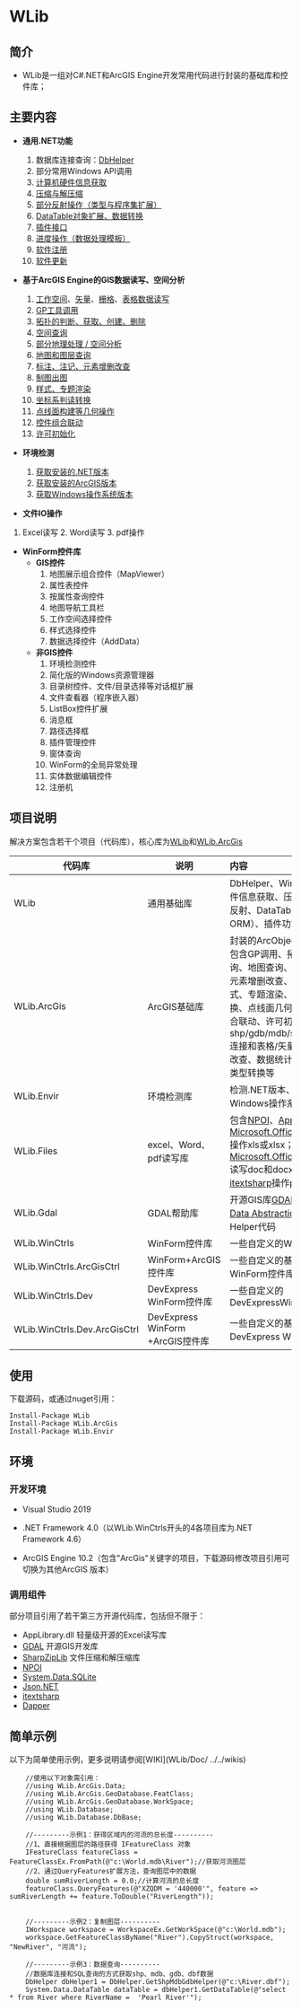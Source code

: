 # WLib

## 简介

* WLib是一组对C#.NET和ArcGIS Engine开发常用代码进行封装的基础库和控件库；


## 主要内容

* **通用.NET功能**
  1. 数据库连接查询：[DbHelper](WLib/Doc/02数据库连接.md)
  2. 部分常用Windows API调用
  3. [计算机硬件信息获取](WLib/Doc/09计算机硬件信息获取)
  4. [压缩与解压缩](WLib/Doc/08压缩与解压缩)
  5. [部分反射操作（类型与程序集扩展）](WLib/Doc/10类型与程序集扩展)
  6. [DataTable对象扩展、数据转换](WLib/Doc/06DataTable扩展操作)
  7. [插件接口](WLib/Doc/03插件功能.md)
  8. [进度操作（数据处理模板）](WLib/Doc/07数据处理模板)
  9. [软件注册](WLib/Doc/05软件注册.md)
  10. [软件更新](WLib/Doc/04软件更新)
* **基于ArcGIS Engine的GIS数据读写、空间分析**
  1. [工作空间](WLib/Doc/AE-Workspace-工作空间读写.md)、[矢量](WLib/Doc/AE-FeatureClass-矢量数据读写.md)、[栅格](WLib/Doc/AE-Raster-栅格数据读写.md)、[表格数据读写](WLib/Doc/AE-Table-表格读写.md)
  2. [GP工具调用](WLib/Doc/AE-GPTool.md)
  3. [拓扑的判断、获取、创建、删除](WLib/Doc/ArcEngine-创建拓扑.md)
  4. [空间查询](WLib/Doc/AE-SpatialSearch-空间查询.md)
  5. [部分地理处理 / 空间分析](WLib/Doc/AE-SpatialAnalysis-空间分析.md)
  6. [地图和图层查询](WLib/Doc/)
  7. [标注、注记、元素增删改查](WLib/Doc/)
  8. [制图出图](WLib/Doc/)
  9. [样式、专题渲染](WLib/Doc/)
  10. [坐标系判读转换](WLib/Doc/)
  11. [点线面构建等几何操作](WLib/Doc/)
  12. [控件组合联动](WLib/Doc/)
  13. [许可初始化](WLib/Doc/)
* **环境检测**
  1. [获取安装的.NET版本](WLib/Doc/)
  2. [获取安装的ArcGIS版本](WLib/Doc/)
  3. [获取Windows操作系统版本](WLib/Doc/)

* **文件IO操作**

1. Excel读写
   2. Word读写
   3. pdf操作

* **WinForm控件库**
  * **GIS控件**
    1. 地图展示组合控件（MapViewer）
    2. 属性表控件
    3. 按属性查询控件
    4. 地图导航工具栏
    5. 工作空间选择控件
    6. 样式选择控件
    7. 数据选择控件（AddData）
  * **非GIS控件**
    1. 环境检测控件
    2. 简化版的Windows资源管理器
    3. 目录树控件、文件/目录选择等对话框扩展
    4. 文件查看器（程序嵌入器）
    5. ListBox控件扩展
    6. 消息框
    7. 路径选择框
    8. 插件管理控件
    9. 窗体查询
    10. WinForm的全局异常处理
    11. 实体数据编辑控件
    12. 注册机

## 项目说明

解决方案包含若干个项目（代码库），核心库为[WLib](WLib/Doc/)和[WLib.ArcGis](WLib/Doc/)

| 代码库                       | 说明                             | 内容                                                         |
| ---------------------------- | -------------------------------- | :----------------------------------------------------------- |
| WLib                         | 通用基础库                       | DbHelper、Windows API、硬件信息获取、压缩与解压缩、反射、DataTable转对象（简单ORM）、插件功能等 |
| WLib.ArcGis                  | ArcGIS基础库                     | 封装的ArcObject代码集，内容包含GP调用、拓扑、空间查询、地图查询、标注、注记、元素增删改查、制图出图、样式、专题渲染、坐标系判读转换、点线面几何创建、控件组合联动、许可初始化、shp/gdb/mdb/sde/sql/oledb连接和表格/矢量/栅格数据增删改查、数据统计、数据转换、类型转换等 |
| WLib.Envir                   | 环境检测库                       | 检测.NET版本、ArcGIS版本、Windows操作系统版本的代码          |
| WLib.Files                   | excel、Word、pdf读写库           | 包含[NPOI](WLib/Doc/https://github.com/tonyqus/npoi/)、[AppLibrary.dll](WLib/Doc/http://www.pudn.com/Download/item/id/2192742.html) 、[Microsoft.Office.Interop.Excel](WLib/Doc/)操作xls或xlsx；使用[Microsoft.Office.Interop.Word](WLib/Doc/)读写doc和docx；使用[itextsharp](WLib/Doc/)操作pdf文档 |
| WLib.Gdal                    | GDAL帮助库                       | 开源GIS库[GDAL(Geospatial Data Abstraction Library)](WLib/Doc/https://www.gdal.org/)的Helper代码 |
| WLib.WinCtrls                | WinForm控件库                    | 一些自定义的WinForm控件库                                    |
| WLib.WinCtrls.ArcGisCtrl     | WinForm+ArcGIS控件库             | 一些自定义的基于ArcEngine的WinForm控件库                     |
| WLib.WinCtrls.Dev            | DevExpress WinForm控件库         | 一些自定义的DevExpressWinForm                                |
| WLib.WinCtrls.Dev.ArcGisCtrl | DevExpress WinForm +ArcGIS控件库 | 一些自定义的基于ArcEngine的DevExpress WinForm控件            |

## 使用

下载源码，或通过nuget引用：

```nuget
Install-Package WLib
Install-Package WLib.ArcGis
Install-Package WLib.Envir
```

 ## 环境

 ### 开发环境

* Visual Studio 2019
* .NET Framework 4.0（以WLib.WinCtrls开头的4各项目库为.NET Framework 4.6）

* ArcGIS Engine 10.2（包含"ArcGis"关键字的项目，下载源码修改项目引用可切换为其他ArcGIS 版本）


 ### 调用组件

 部分项目引用了若干第三方开源代码库，包括但不限于：

 * AppLibrary.dll 轻量级开源的Excel读写库
 * [GDAL](WLib/Doc/https://www.gdal.org/)  开源GIS开发库
 * [SharpZipLib](WLib/Doc/https://www.nuget.org/packages/SharpZipLib/) 文件压缩和解压缩库
 * [NPOI](WLib/Doc/https://github.com/tonyqus/npoi)
 * [System.Data.SQLite](WLib/Doc/https://sqlite.org/index.html)
 * [Json.NET](WLib/Doc/https://www.newtonsoft.com/json)
 * [itextsharp](WLib/Doc/https://github.com/itext/itextsharp)
 * [Dapper](WLib/Doc/https://github.com/StackExchange/Dapper)

  ## 简单示例

以下为简单使用示例，更多说明请参阅[WIKI](WLib/Doc/ ../../wikis)

```cSharp
    //使用以下对象需引用：
    //using WLib.ArcGis.Data;
    //using WLib.ArcGis.GeoDatabase.FeatClass;
    //using WLib.ArcGis.GeoDatabase.WorkSpace;
    //using WLib.Database;
    //using WLib.Database.DbBase;

    //---------示例1：获得区域内的河流的总长度----------
    //1、直接根据图层的路径获得 IFeatureClass 对象
    IFeatureClass featureClass = FeatureClassEx.FromPath(@"c:\World.mdb\River");//获取河流图层
    //2、通过QueryFeatures扩展方法，查询图层中的数据
    double sumRiverLength = 0.0;//计算河流的总长度
    featureClass.QueryFeatures(@"XZQDM = '440000'", feature => sumRiverLength += feature.ToDouble("RiverLength"));


    //---------示例2：复制图层----------
    IWorkspace workspace = WorkspaceEx.GetWorkSpace(@"c:\World.mdb");
    workspace.GetFeatureClassByName("River").CopyStruct(workspace, "NewRiver", "河流");

    //---------示例3：数据查询----------
    //数据库连接和SQL查询的方式获取shp、mdb、gdb、dbf数据
    DbHelper dbHelper1 = DbHelper.GetShpMdbGdbHelper(@"c:\River.dbf");
    System.Data.DataTable dataTable = dbHelper1.GetDataTable(@"select * from River where RiverName =  'Pearl River'");
```



